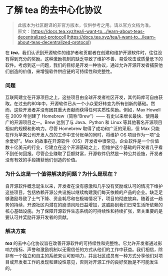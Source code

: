 # 了解 tea 的去中心化协议

> 此版本为社区翻译的非官方版本，仅供参考之用。请以官方文档为准。\
> 原文：[https://docs.tea.xyz/tea/i-want-to.../learn-about-teas-decentralized-protocol](https://docs.tea.xyz/tea/i-want-to.../learn-about-teas-decentralized-protocol)

在 _**tea**_，我们认识到开源软件的维护者和贡献者在创建和维护开源软件时，往往没有得到充分的奖励。这种激励机制的缺乏导致了维护不善、易受攻击或质量低下的软件。考虑到这一问题，我们的目标是开发一种协议，通过允许开源开发者捕获他们创造的价值，来增强软件供应链的可持续性和完整性。

### 问题

互联网建立在开源项目之上，这些项目由全球开发者社区开发，其代码库可自由获取。在过去的80年中，开源软件已从一个小众爱好转变为所有创新的基础。然而，这些开发者并没有因其重大贡献而获得任何实质性奖励。例如，Max Howell 在 2009 年创建了 Homebrew（简称“Brew”）—— 有史以来增长最快、使用最广的开源项目之一。Brew 达到了与 Java、Python 和 Linux 等其他著名开源项目相似的规模和影响力。尽管 Homebrew 取得了成功和广泛的采用，但 Max 只能在作为苹果公司开发人员的工作中支付账单的同时，将维护 OS 项目作为一项“业余爱好”。Max 的故事在开源软件（OS）开发者中很常见。企业软件是一个价值数十亿美元的行业，它建立在这个开源基础之上，但维护这个基础的开发者几乎看不到任何回报。尽管企业赚取了巨额财富，开源软件仍然是一种公共设施，开发者没有有效的手段捕获他们创造的价值。

### 为什么这是一个值得解决的问题？为什么是现在？

自开源软件概念诞生以来，开发者在没有感激和几乎没有奖励或认可的情况下维护这些项目，包括依赖开源公共设施以继续构建我们每天依赖的产品的企业。缺乏足够激励导致了士气下降、资金耗尽和在极端情况下，项目的彻底放弃。随着这一趋势的持续，开源社区内潜在的崩溃风险日益增加，这威胁到我们日常生活所依赖的核心基础设施。为了保障开源软件生态系统的可持续性和持续扩张，至关重要的是要认可并奖励开源开发者的贡献。

### 解决方案

_**tea**_ 的去中心化协议旨在改善开源软件的可持续性和完整性。它允许开发者通过影响力指标、声誉和激励机制以无需信任的方式从他们的工作中获益。我们相信，除非有一个独立和自主的系统来认可影响力，并且社区成员有一种方式分享他们对项目或开发者工作的发现和建设性意见，否则对开源工作的良好奖励是不可能发生的。
